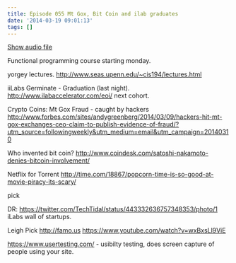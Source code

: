 ```yaml
---
title: Episode 055 Mt Gox, Bit Coin and ilab graduates
date: '2014-03-19 09:01:13'
tags: []
---
```


<a href="https://drive.google.com/open?id=0B3KFoVQ01nUJaEpPaTItZUlIN0U">Show audio file</a>

<!--more-->
Functional programming course starting monday.

yorgey lectures.
http://www.seas.upenn.edu/~cis194/lectures.html


iiLabs Germinate - Graduation (last night).
http://www.ilabaccelerator.com/eoi/ next cohort.

Crypto Coins:
Mt Gox Fraud - caught by hackers
http://www.forbes.com/sites/andygreenberg/2014/03/09/hackers-hit-mt-gox-exchanges-ceo-claim-to-publish-evidence-of-fraud/?utm_source=followingweekly&utm_medium=email&utm_campaign=20140310

Who invented bit coin?
http://www.coindesk.com/satoshi-nakamoto-denies-bitcoin-involvement/

Netflix for Torrent
http://time.com/18867/popcorn-time-is-so-good-at-movie-piracy-its-scary/

pick

DR:
https://twitter.com/TechTidal/status/443332636757348353/photo/1 iLabs wall of startups.

Leigh Pick
http://famo.us
https://www.youtube.com/watch?v=wxBxsLl9ViE

https://www.usertesting.com/ - usibilty testing, does screen capture of people using your site.

